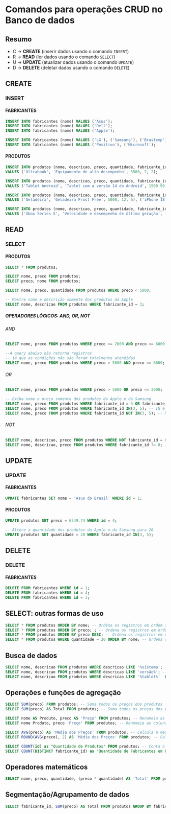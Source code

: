 # Comandos para operações CRUD no Banco de dados

## Resumo

- C -> **CREATE** (inserir dados usando o comando `INSERT`)
- R -> **READ** (ler dados usando o comando `SELECT`)
- U -> **UPDATE** (atualizar dados usando o comando `UPDATE`)
- D -> **DELETE** (deletar dados usando o comando `DELETE`)

## CREATE

### INSERT

#### FABRICANTES

```sql
INSERT INTO fabricantes (nome) VALUES ('Asus');
INSERT INTO fabricantes (nome) VALUES ('Dell');
INSERT INTO fabricantes (nome) VALUES ('Apple');

INSERT INTO fabricantes (nome) VALUES ('LG'), ('Samsung'), ('Brastemp');
INSERT INTO fabricantes (nome) VALUES ('Positivo'), ('Microsoft');
```
#### PRODUTOS

```sql
INSERT INTO produtos (nome, descricao, preco, quantidade, fabricante_id)
VALUES ('Ultrabook', 'Equipamento de alto desempenho', 3500, 7, 2);

INSERT INTO produtos (nome, descricao, preco, quantidade, fabricante_id)
VALUES ('Tablet Android', 'Tablet com a versão 14 do Android', 1500.99, 5, 5);

INSERT INTO produtos (nome, descricao, preco, quantidade, fabricante_id)
VALUES ('Geladeira', 'Geladeira Frost Free', 5000, 12, 6), ('iPhone 18 Pro Max', 'Diversas cores', 12666, 3, 3), ('iPad Mini', 'Com tela de 7 polegadas', 4999.01, 5, 3);

INSERT INTO produtos (nome, descricao, preco, quantidade, fabricante_id)
VALUES ('Xbox Series S', 'Velocidade e desempenho de última geração', 1977, 5, 8), ('Notebook Motion', 'Intel Dual Core 4GB de RAM, 128GB SSD e Tela 14,1 polegadas', 1213.65, 8, 7);
```

## READ

### SELECT

#### PRODUTOS

```sql
SELECT * FROM produtos;

SELECT nome, preco FROM produtos;
SELECT preco, nome FROM produtos;

SELECT nome, preco, quantidade FROM produtos WHERE preco < 5000;

-- Mostre nome e descrição somente dos produtos da Apple
SELECT nome, descricao FROM produtos WHERE fabricante_id = 3;
```
##### OPERADORES LÓGICOS: AND, OR, NOT

###### AND

```sql
SELECT nome, preco FROM produtos WHERE preco >= 2000 AND preco <= 6000;

--A query abaixo não retorna registros
-- já que as condições não são foram totalmente atendidas
SELECT nome, preco FROM produtos WHERE preco > 5000 AND preco <= 6000;
```
###### OR
    
```sql
SELECT nome, preco FROM produtos WHERE preco > 5000 OR preco <= 3000;

-- Exiba nome e proço somente dos produtos da Apple e da Samsung
SELECT nome, preco FROM produtos WHERE fabricante_id = 3 OR fabricante_id = 5;
SELECT nome, preco FROM produtos WHERE fabricante_id IN(3, 5); -- IN é uma abreviação para OR
SELECT nome, preco FROM produtos WHERE fabricante_id NOT IN(3, 5); -- NOT IN serve para negar o IN 
```
###### NOT

```sql
SELECT nome, descricao, preco FROM produtos WHERE NOT fabricante_id = 8;
SELECT nome, descricao, preco FROM produtos WHERE fabricante_id != 8; -- != é uma abreviação para NOT
```
## UPDATE

### UPDATE

#### FABRICANTES

```sql
UPDATE fabricantes SET nome = 'Asus do Brasil' WHERE id = 1;
```

#### PRODUTOS

```sql
UPDATE produtos SET preco = 6549.74 WHERE id = 4;   

-- Altere a quantidade dos produtos da Apple e da Samsung para 20
UPDATE produtos SET quantidade = 20 WHERE fabricante_id IN(3, 5);
```	
## DELETE

### DELETE

#### FABRICANTES

```sql
DELETE FROM fabricantes WHERE id = 1;
DELETE FROM fabricantes WHERE id = 4;
DELETE FROM fabricantes WHERE id = 3;   
```

## SELECT: outras formas de uso

```sql
SELECT * FROM produtos ORDER BY nome; -- Ordena os registros em ordem alfabética
SELECT * FROM produtos ORDER BY preco; ; -- Ordena os registros em ordem crescente de preço
SELECT * FROM produtos ORDER BY preco DESC; -- Ordena os registros em ordem decrescente de preço 
SELECT * FROM produtos WHERE quantidade = 20 ORDER BY nome; -- Ordena os registros que possuem quantidade igual a 20 em ordem alfabética
```

## Busca de dados

```sql
SELECT nome, descricao FROM produtos WHERE descricao LIKE '%sistema'; -- Busca todos os produtos que terminam com a palavra sistema
SELECT nome, descricao FROM produtos WHERE descricao LIKE 'versão%'; -- Busca todos os produtos que começam com a palavra versão
SELECT nome, descricao FROM produtos WHERE descricao LIKE '%tablet%'  OR  nome LIKE '%tela%'; -- Busca todos os produtos que possuem a palavra tablet na descrição ou a palavra tela no nome
```
## Operações e funções de agregação

```sql
SELECT SUM(preco) FROM produtos; -- Soma todos os preços dos produtos
SELECT SUM(preco) AS Total FROM produtos; -- Soma todos os preços dos produtos e renomeia a coluna para Total

SELECT nome AS Produto, preco AS 'Preço' FROM produtos; -- Renomeia as colunas nome e preco para Produto e Preço respectivamente  
SELECT nome Produto, preco 'Preço' FROM produtos; -- Renomeia as colunas nome e preco para Produto e Preço respectivamente (SEM AS)

SELECT AVG(preco) AS 'Média dos Preços' FROM produtos; -- Calcula a média dos preços dos produtos
SELECT ROUND(AVG(preco), 2) AS 'Média dos Preços' FROM produtos; -- Calcula a média dos preços dos produtos e arredonda para 2 casas decimais

SELECT COUNT(id) as "Quantidade de Produtos" FROM produtos; -- Conta a quantidade de produtos
SELECT COUNT(DISTINCT fabricante_id) as "Quantidade de Fabricantes em Produtos" FROM produtos; -- Conta a quantidade de fabricantes em produtos (DISTINCT é uma cláusula/flag que elimina os valores duplicados)
```

## Operadores matemáticos

```sql
SELECT nome, preco, quantidade, (preco * quantidade) AS 'Total' FROM produtos; -- Calcula o total de cada produto
```

## Segmentação/Agrupamento de dados

```sql
SELECT fabricante_id, SUM(preco) AS Total FROM produtos GROUP BY fabricante_id; -- Agrupa os produtos por fabricante e soma os preços de cada um
